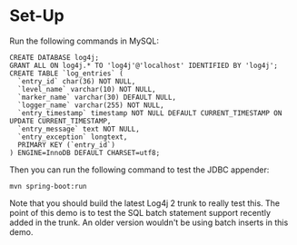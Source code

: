 Set-Up
======

Run the following commands in MySQL:

    CREATE DATABASE log4j;
    GRANT ALL ON log4j.* TO 'log4j'@'localhost' IDENTIFIED BY 'log4j';
    CREATE TABLE `log_entries` (
      `entry_id` char(36) NOT NULL,
      `level_name` varchar(10) NOT NULL,
      `marker_name` varchar(30) DEFAULT NULL,
      `logger_name` varchar(255) NOT NULL,
      `entry_timestamp` timestamp NOT NULL DEFAULT CURRENT_TIMESTAMP ON UPDATE CURRENT_TIMESTAMP,
      `entry_message` text NOT NULL,
      `entry_exception` longtext,
      PRIMARY KEY (`entry_id`)
    ) ENGINE=InnoDB DEFAULT CHARSET=utf8;

Then you can run the following command to test the JDBC appender:

    mvn spring-boot:run

Note that you should build the latest Log4j 2 trunk to really test this. The
point of this demo is to test the SQL batch statement support recently added
in the trunk. An older version wouldn't be using batch inserts in this demo.
